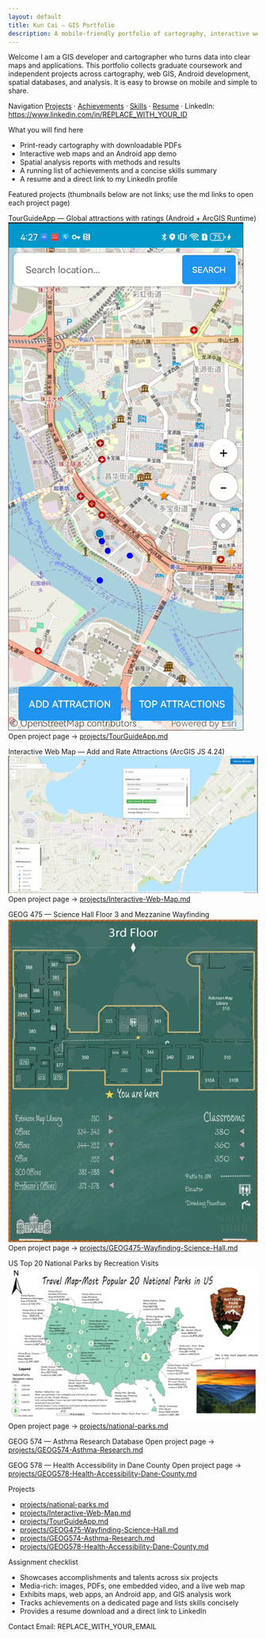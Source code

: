 ```yaml
---
layout: default
title: Kun Cai — GIS Portfolio
description: A mobile-friendly portfolio of cartography, interactive web maps, an Android mapping app, and spatial analysis projects with reports and live demos.
---
```


Welcome
I am a GIS developer and cartographer who turns data into clear maps and applications. This portfolio collects graduate coursework and independent projects across cartography, web GIS, Android development, spatial databases, and analysis. It is easy to browse on mobile and simple to share.

Navigation
[Projects](#projects) · [Achievements](achievements.md) · [Skills](skills.md) · [Resume](resume.md) · LinkedIn: https://www.linkedin.com/in/REPLACE_WITH_YOUR_ID

What you will find here
- Print-ready cartography with downloadable PDFs
- Interactive web maps and an Android app demo
- Spatial analysis reports with methods and results
- A running list of achievements and a concise skills summary
- A resume and a direct link to my LinkedIn profile

Featured projects
(thumbnails below are not links; use the md links to open each project page)

TourGuideApp — Global attractions with ratings (Android + ArcGIS Runtime)
![](assets/img/tourguideapp-main.jpg "Android app UI with search, add-my-attraction, ratings, and a Top Attractions panel.")
Open project page → [projects/TourGuideApp.md](projects/TourGuideApp.md)

Interactive Web Map — Add and Rate Attractions (ArcGIS JS 4.24)
![](assets/img/Interactive-Web-Map.jpg "Web app with OSM attractions, custom editing, comments and ratings, Search and Locate widgets, and a toggleable legend.")
Open project page → [projects/Interactive-Web-Map.md](projects/Interactive-Web-Map.md)

GEOG 475 — Science Hall Floor 3 and Mezzanine Wayfinding
![](assets/img/wayfinding-core.jpg "Third-floor core map in a chalkboard style with a clear route to the mezzanine and a 'You are here' marker.")
Open project page → [projects/GEOG475-Wayfinding-Science-Hall.md](projects/GEOG475-Wayfinding-Science-Hall.md)

US Top 20 National Parks by Recreation Visits
![](assets/img/national-parks.jpg "Poster ranking the 20 most-visited U.S. national parks in 2022 using graduated symbols and an Albers equal-area projection.")
Open project page → [projects/national-parks.md](projects/national-parks.md)

GEOG 574 — Asthma Research Database
Open project page → [projects/GEOG574-Asthma-Research.md](projects/GEOG574-Asthma-Research.md)

GEOG 578 — Health Accessibility in Dane County
Open project page → [projects/GEOG578-Health-Accessibility-Dane-County.md](projects/GEOG578-Health-Accessibility-Dane-County.md)

Projects
- [projects/national-parks.md](projects/national-parks.md)
- [projects/Interactive-Web-Map.md](projects/Interactive-Web-Map.md)
- [projects/TourGuideApp.md](projects/TourGuideApp.md)
- [projects/GEOG475-Wayfinding-Science-Hall.md](projects/GEOG475-Wayfinding-Science-Hall.md)
- [projects/GEOG574-Asthma-Research.md](projects/GEOG574-Asthma-Research.md)
- [projects/GEOG578-Health-Accessibility-Dane-County.md](projects/GEOG578-Health-Accessibility-Dane-County.md)

Assignment checklist
- Showcases accomplishments and talents across six projects
- Media-rich: images, PDFs, one embedded video, and a live web map
- Exhibits maps, web apps, an Android app, and GIS analysis work
- Tracks achievements on a dedicated page and lists skills concisely
- Provides a resume download and a direct link to LinkedIn

Contact
Email: REPLACE_WITH_YOUR_EMAIL
